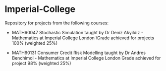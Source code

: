 # Imperial-College

Repository for projects from the following courses:

- MATH60047 Stochastic Simulation taught by Dr Deniz Akyildiz - Mathematics at Imperial College London
\Grade achieved for projects 100% (weighted 25%)

- MATH60131 Consumer Credit Risk Modelling taught by Dr Andres Benchimol - Mathematics at Imperial College London
Grade achieved for project 98% (weighted 25%)
